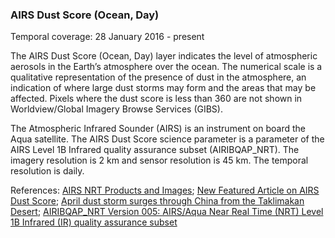 ### AIRS Dust Score (Ocean, Day)
Temporal coverage: 28 January 2016 - present

The AIRS Dust Score (Ocean, Day) layer indicates the level of atmospheric aerosols in the Earth’s atmosphere over the ocean. The numerical scale is a qualitative representation of the presence of dust in the atmosphere, an indication of where large dust storms may form and the areas that may be affected. Pixels where the dust score is less than 360 are not shown in Worldview/Global Imagery Browse Services (GIBS).

The Atmospheric Infrared Sounder (AIRS) is an instrument on board the Aqua satellite. The AIRS Dust Score science parameter is a parameter of the AIRS Level 1B Infrared quality assurance subset (AIRIBQAP_NRT). The imagery resolution is 2 km and sensor resolution is 45 km. The temporal resolution is daily.

References: [AIRS NRT Products and Images](http://disc.sci.gsfc.nasa.gov/nrt/data-holdings/airs-nrt-products); [New Featured Article on AIRS Dust Score](http://disc.sci.gsfc.nasa.gov/nrt/gesNews/new_featured_article_dust_score); [April dust storm surges through China from the Taklimakan Desert](http://disc.sci.gsfc.nasa.gov/featured-items/april_2014_dust_storm_in_China); [AIRIBQAP_NRT Version 005: AIRS/Aqua Near Real Time (NRT) Level 1B Infrared (IR) quality assurance subset](http://disc.sci.gsfc.nasa.gov/datacollection/AIRIBQAP_NRT_V005.html?AIRIBQAP_NRT)
